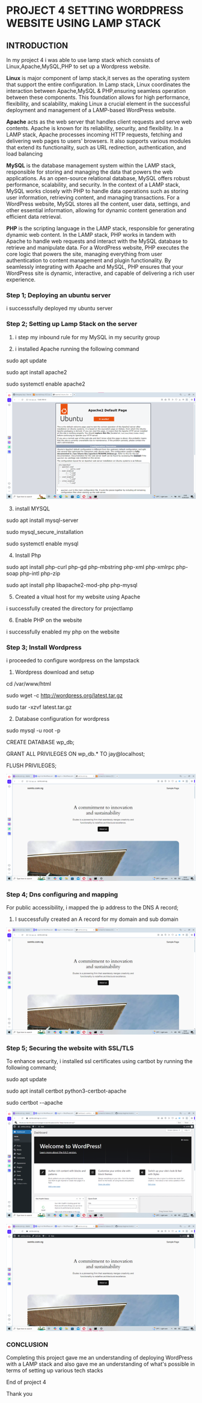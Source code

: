 # PROJECT 4  SETTING WORDPRESS WEBSITE USING LAMP STACK

## INTRODUCTION

In my project 4 i was able to use lamp stack which consists of Linux,Apache,MySQL,PHP to set up a Wordpress website.

**Linux** is major component of lamp stack,it serves as the operating system that support the entire configuration. In Lamp stack, Linux coordinates the interaction between Apache,MySQL & PHP,ensuring seamless operation between these components. This foundation allows for high performance, flexibility, and scalability, making Linux a crucial element in the successful deployment and management of a LAMP-based WordPress website.

**Apache** acts as the web server that handles client requests and serve web contents. Apache is known for its reliability, security, and flexibility. In a LAMP stack, Apache processes incoming HTTP requests, fetching and delivering web pages to users' browsers. It also supports various modules that extend its functionality, such as URL redirection, authentication, and load balancing

**MySQL** is the database management system within the LAMP stack, responsible for storing and managing the data that powers the web applications. As an open-source relational database, MySQL offers robust performance, scalability, and security. In the context of a LAMP stack, MySQL works closely with PHP to handle data operations such as storing user information, retrieving content, and managing transactions. For a WordPress website, MySQL stores all the content, user data, settings, and other essential information, allowing for dynamic content generation and efficient data retrieval. 

**PHP** is the scripting language in the LAMP stack, responsible for generating dynamic web content. In the LAMP stack, PHP works in tandem with Apache to handle web requests and interact with the MySQL database to retrieve and manipulate data. For a WordPress website, PHP executes the core logic that powers the site, managing everything from user authentication to content management and plugin functionality. By seamlessly integrating with Apache and MySQL, PHP ensures that your WordPress site is dynamic, interactive, and capable of delivering a rich user experience.


### Step 1; Deploying an ubuntu server

 i successsfully deployed my ubuntu server


### Step 2; Setting up Lamp Stack on the server

1. i step my inbound rule for my MySQL in my security group

2. i installed Apache running the following command

sudo apt update

sudo apt install apache2

sudo systemctl enable apache2

![1](<img/Screenshot 2024-09-16 230838.png>)

3. install MYSQL

sudo apt install mysql-server

sudo mysql_secure_installation

sudo systemctl enable mysql

4. Install Php

sudo apt install php-curl php-gd php-mbstring php-xml php-xmlrpc php-soap php-intl php-zip

sudo apt install php libapache2-mod-php php-mysql

5. Created a vitual host for my website using Apache

i successfully created the directory for projectlamp

6. Enable PHP on the website

i successfully enabled my php on the website


### Step 3;  Install Wordpress

i proceeded to configure wordpress on the lampstack

1. Wordpress download and setup

cd /var/www/html

sudo wget -c http://wordpress.org/latest.tar.gz

sudo tar -xzvf latest.tar.gz

2. Database configuration for wordpress


sudo mysql -u root -p

 CREATE DATABASE wp_db;

 GRANT ALL PRIVILEGES ON wp_db.* TO jay@localhost;

 FLUSH PRIVILEGES;

 ![1](<img/Screenshot 2024-09-17 022848.png>)


### Step 4; Dns configuring and mapping

For public accessibility, i mapped the ip address to the DNS A record;

1. I successfully created an A record for my domain and sub domain

![1](<img/Screenshot 2024-09-17 022848.png>)


### Step 5; Securing the website with SSL/TLS

To enhance security, i installed ssl certificates using cartbot by running the following command;

sudo apt update 

sudo apt install certbot python3-certbot-apache

sudo certbot --apache

![1](<img/Screenshot 2024-09-17 024003.png>)

![1](<img/Screenshot 2024-09-17 024144.png>)


### CONCLUSION

Completing this project gave me an understanding of deploying WordPress with a LAMP stack and also gave me an understanding of what's possible in terms of setting up various tech stacks

End of project 4
 
 Thank you









